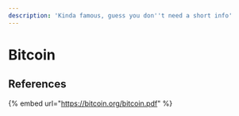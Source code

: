 ```yaml
---
description: 'Kinda famous, guess you don''t need a short info'
---
```


# Bitcoin

## References

{% embed url="https://bitcoin.org/bitcoin.pdf" %}



